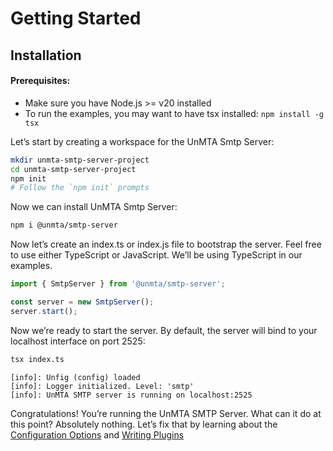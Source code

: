 # Getting Started

## Installation

#### Prerequisites:

- Make sure you have Node.js >= v20 installed
- To run the examples, you may want to have tsx installed: `npm install -g tsx`

Let’s start by creating a workspace for the UnMTA Smtp Server:

```bash
mkdir unmta-smtp-server-project
cd unmta-smtp-server-project
npm init
# Follow the `npm init` prompts
```

Now we can install UnMTA Smtp Server:

```bash
npm i @unmta/smtp-server
```

Now let’s create an index.ts or index.js file to bootstrap the server. Feel free to use either TypeScript or JavaScript. We’ll be using TypeScript in our examples.

```typescript title="index.ts"
import { SmtpServer } from '@unmta/smtp-server';

const server = new SmtpServer();
server.start();
```

Now we’re ready to start the server. By default, the server will bind to your localhost interface on port 2525:

```bash
tsx index.ts
```

```log
[info]: Unfig (config) loaded
[info]: Logger initialized. Level: 'smtp'
[info]: UnMTA SMTP server is running on localhost:2525
```

Congratulations! You’re running the UnMTA SMTP Server. What can it do at this point? Absolutely nothing. Let’s fix that by learning about the [Configuration Options](configuration.md) and [Writing Plugins](writing-plugins.md)

